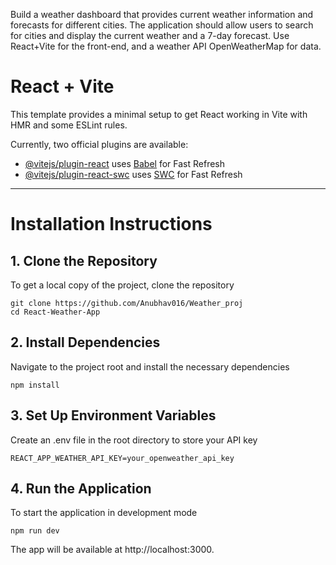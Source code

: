 Build a weather dashboard that provides current weather information and forecasts for different cities. The application should allow users to search for cities and display the current weather and a 7-day forecast. Use React+Vite for the front-end, and a weather API  OpenWeatherMap for data.
# React + Vite

This template provides a minimal setup to get React working in Vite with HMR and some ESLint rules.

Currently, two official plugins are available:

- [@vitejs/plugin-react](https://github.com/vitejs/vite-plugin-react/blob/main/packages/plugin-react/README.md) uses [Babel](https://babeljs.io/) for Fast Refresh
- [@vitejs/plugin-react-swc](https://github.com/vitejs/vite-plugin-react-swc) uses [SWC](https://swc.rs/) for Fast Refresh

<hr>

<h1>Installation Instructions</h1>

<h2>1. Clone the Repository</h2>

<p>To get a local copy of the project, clone the repository</p>

    git clone https://github.com/Anubhav016/Weather_proj
    cd React-Weather-App
<h2>2. Install Dependencies</h2>

<p>Navigate to the project root and install the necessary dependencies</p>

    npm install

<h2>3. Set Up Environment Variables</h2>

<p>Create an .env file in the root directory to store your API key</p>

    REACT_APP_WEATHER_API_KEY=your_openweather_api_key

<h2>4. Run the Application</h2>

<p>To start the application in development mode</p>

    npm run dev

The app will be available at http://localhost:3000.



